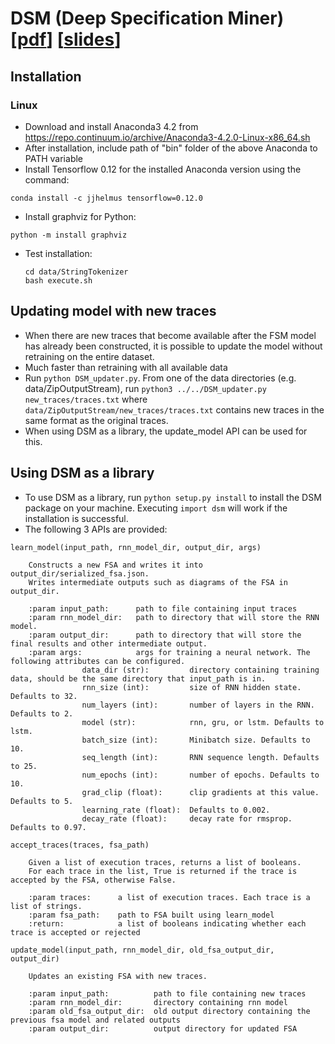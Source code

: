 # DSM (Deep Specification Miner) [[pdf](https://github.com/lebuitienduy/DSM/blob/master/paper/DSM.pdf)] [[slides](https://github.com/lebuitienduy/DSM/blob/master/paper/DSM-ISSTA.pptx)]
## Installation
### Linux

- Download and install Anaconda3 4.2 from https://repo.continuum.io/archive/Anaconda3-4.2.0-Linux-x86_64.sh
- After installation, include path of "bin" folder of the above Anaconda to PATH variable
- Install Tensorflow 0.12 for the installed Anaconda version using the command: 
```
conda install -c jjhelmus tensorflow=0.12.0
```
- Install graphviz for Python:
```
python -m install graphviz
```
- Test installation:
  ```
  cd data/StringTokenizer
  bash execute.sh
  ```

## Updating model with new traces
- When there are new traces that become available after the FSM model has already been constructed, it is possible to update the model without retraining on the entire dataset.
- Much faster than retraining with all available data 
- Run `python DSM_updater.py`. From one of the data directories (e.g. data/ZipOutputStream), run `python3 ../../DSM_updater.py new_traces/traces.txt` where `data/ZipOutputStream/new_traces/traces.txt` contains new traces in the same format as the original traces.
- When using DSM as a library, the update_model API can be used for this.

## Using DSM as a library

- To use DSM as a library, run `python setup.py install` to install the DSM package on your machine. 
  Executing `import dsm` will work if the installation is successful.
- The following 3 APIs are provided:

````
learn_model(input_path, rnn_model_dir, output_dir, args)
    
    Constructs a new FSA and writes it into output_dir/serialized_fsa.json.
    Writes intermediate outputs such as diagrams of the FSA in output_dir.

    :param input_path:      path to file containing input traces
    :param rnn_model_dir:   path to directory that will store the RNN model.
    :param output_dir:      path to directory that will store the final results and other intermediate output.
    :param args:            args for training a neural network. The following attributes can be configured.
                data_dir (str):         directory containing training data, should be the same directory that input_path is in.
                rnn_size (int):         size of RNN hidden state. Defaults to 32.
                num_layers (int):       number of layers in the RNN. Defaults to 2.
                model (str):            rnn, gru, or lstm. Defaults to lstm.
                batch_size (int):       Minibatch size. Defaults to 10.
                seq_length (int):       RNN sequence length. Defaults to 25.
                num_epochs (int):       number of epochs. Defaults to 10.
                grad_clip (float):      clip gradients at this value. Defaults to 5.
                learning_rate (float):  Defaults to 0.002.
                decay_rate (float):     decay rate for rmsprop. Defaults to 0.97.
````

````
accept_traces(traces, fsa_path)

    Given a list of execution traces, returns a list of booleans.
    For each trace in the list, True is returned if the trace is accepted by the FSA, otherwise False.
    
    :param traces:      a list of execution traces. Each trace is a list of strings.
    :param fsa_path:    path to FSA built using learn_model
    :return:            a list of booleans indicating whether each trace is accepted or rejected
````

````
update_model(input_path, rnn_model_dir, old_fsa_output_dir, output_dir)

    Updates an existing FSA with new traces.
    
    :param input_path:          path to file containing new traces
    :param rnn_model_dir:       directory containing rnn model
    :param old_fsa_output_dir:  old output directory containing the previous fsa model and related outputs
    :param output_dir:          output directory for updated FSA

````